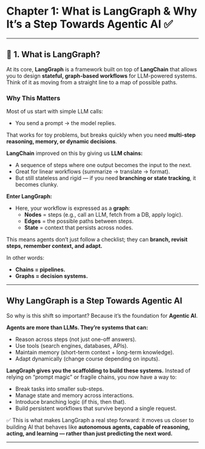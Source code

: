 # Chapter 1: What is LangGraph & Why It’s a Step Towards Agentic AI ✅
---

## 🔹 1. What is LangGraph?

At its core, **LangGraph** is a framework built on top of **LangChain** that allows you to design **stateful, graph-based workflows** for LLM-powered systems. Think of it as moving from a straight line to a map of possible paths.

### Why This Matters

Most of us start with simple LLM calls:  
- You send a prompt → the model replies.  

That works for toy problems, but breaks quickly when you need **multi-step reasoning, memory, or dynamic decisions**.  

**LangChain** improved on this by giving us **LLM chains:**  
- A sequence of steps where one output becomes the input to the next.  
- Great for linear workflows (summarize → translate → format).  
- But still stateless and rigid — if you need **branching or state tracking**, it becomes clunky.  

**Enter LangGraph:**  
- Here, your workflow is expressed as a **graph**:  
  - **Nodes** = steps (e.g., call an LLM, fetch from a DB, apply logic).  
  - **Edges** = the possible paths between steps.  
  - **State** = context that persists across nodes.  

This means agents don’t just follow a checklist; they can **branch, revisit steps, remember context, and adapt.**  

In other words:  
- **Chains = pipelines.**  
- **Graphs = decision systems.**  

---

## Why LangGraph is a Step Towards Agentic AI

So why is this shift so important? Because it’s the foundation for **Agentic AI**.  

**Agents are more than LLMs. They’re systems that can:**  
- Reason across steps (not just one-off answers).  
- Use tools (search engines, databases, APIs).  
- Maintain memory (short-term context + long-term knowledge).  
- Adapt dynamically (change course depending on inputs).  

**LangGraph gives you the scaffolding to build these systems.** Instead of relying on “prompt magic” or fragile chains, you now have a way to:  
- Break tasks into smaller sub-steps.  
- Manage state and memory across interactions.  
- Introduce branching logic (if this, then that).  
- Build persistent workflows that survive beyond a single request.  

✅ This is what makes LangGraph a real step forward: it moves us closer to building AI that behaves like **autonomous agents, capable of reasoning, acting, and learning — rather than just predicting the next word.**

---
